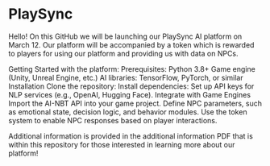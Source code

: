 # PlaySync

Hello! On this GitHub we will be launching our PlaySync AI platform on March 12. Our platform will be accompanied by a token which is rewarded to players for using our platform and providing us with data on NPCs.

Getting Started with the platform:
Prerequisites:
Python 3.8+
Game engine (Unity, Unreal Engine, etc.)
AI libraries: TensorFlow, PyTorch, or similar
Installation
Clone the repository:
Install dependencies:
Set up API keys for NLP services (e.g., OpenAI, Hugging Face).
Integrate with Game Engines
Import the AI-NBT API into your game project.
Define NPC parameters, such as emotional state, decision logic, and behavior modules.
Use the token system to enable NPC responses based on player interactions.

Additional information is provided in the additional information PDF that is within this repository for those interested in learning more about our platform!
